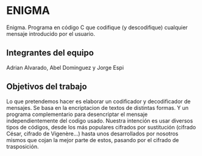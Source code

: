﻿# ENIGMA

Enigma.
Programa en código C que codifique (y descodifique) cualquier mensaje introducido por el usuario.

## Integrantes del equipo

Adrian Alvarado, Abel Dominguez y Jorge Espi

## Objetivos del trabajo
Lo que pretendemos hacer es elaborar un codificador y decodificador de mensajes. Se basa en la encriptacion de textos de distintas formas.
Y un programa complementario para desencriptar el mensaje independientemente del codigo usado. Nuestra intención es usar diversos tipos de
códigos, desde los más populares cifrados por sustitución (cifrado César, cifrado de Vigenère...) hasta unos desarrollados por nosotros
mismos que cojan la mejor parte de estos, pasando por el cifrado de trasposición.

